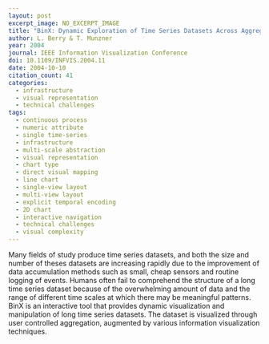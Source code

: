 ```yaml
---
layout: post
excerpt_image: NO_EXCERPT_IMAGE
title: "BinX: Dynamic Exploration of Time Series Datasets Across Aggregation Levels"
author: L. Berry & T. Munzner
year: 2004
journal: IEEE Information Visualization Conference
doi: 10.1109/INFVIS.2004.11
date: 2004-10-10
citation_count: 41
categories:
  - infrastructure
  - visual representation
  - technical challenges
tags:
  - continuous process
  - numeric attribute
  - single time-series
  - infrastructure
  - multi-scale abstraction
  - visual representation
  - chart type
  - direct visual mapping
  - line chart
  - single-view layout
  - multi-view layout
  - explicit temporal encoding
  - 2D chart
  - interactive navigation
  - technical challenges
  - visual complexity
---
```

Many fields of study produce time series datasets, and both the size and number of theses datasets are increasing rapidly due to the improvement of data accumulation methods such as small, cheap sensors and routine logging of events. Humans often fail to comprehend the structure of a long time series dataset because of the overwhelming amount of data and the range of different time scales at which there may be meaningful patterns. BinX is an interactive tool that provides dynamic visualization and manipulation of long time series datasets. The dataset is visualized through user controlled aggregation, augmented by various information visualization techniques.
